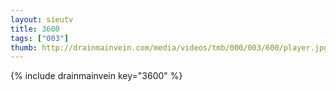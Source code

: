 ```yaml
--- 
layout: sieutv
title: 3600
tags: ["003"]
thumb: http://drainmainvein.com/media/videos/tmb/000/003/600/player.jpg
---
```

{% include drainmainvein key="3600" %} 
